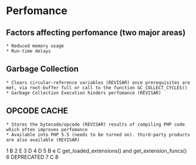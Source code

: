 # Perfomance

## Factors affecting perfomance (two major areas)
	* Reduced memory usage
	* Run-time delays

## Garbage Collection

	* Clears circular-reference variables (REVISAR) once prerequisites are met, via root-buffer full or call to the function GC_COLLECT_CYCLES()
	* Garbage Collection Execution hinders perfomance (REVISAR)

## OPCODE CACHE

	* Stores the bytecode/opcode (REVISAR) results of compiling PHP code which often improves perfomance
	* Available into PHP 5.5 (needs to be turned on). third-party products are also available (REVISAR)


1 B
2 E
3 D
4 D
5 B e C get_loaded_extensions() and get_extension_funcs()
6 DEPRECATED
7 C
8 